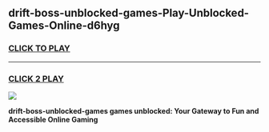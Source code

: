 
## drift-boss-unblocked-games-Play-Unblocked-Games-Online-d6hyg
<h3>
<a href="https://premium76.site?title=drift-boss-unblocked-games&ref=25A">CLICK TO PLAY</a></h3>
<hr>

<h3>
<a href="https://premium76.site?title=drift-boss-unblocked-games&ref=25A">CLICK 2 PLAY</a>
  
</h3>

<a href="https://premium76.site?title=drift-boss-unblocked-games&ref=25A"><img src="https://clearcache.store/games.png"></a>


**drift-boss-unblocked-games games unblocked: Your Gateway to Fun and Accessible Online Gaming**
